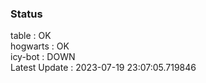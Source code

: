 ### Status


table : OK  
hogwarts : OK  
icy-bot : DOWN  
Latest Update : 2023-07-19 23:07:05.719846
